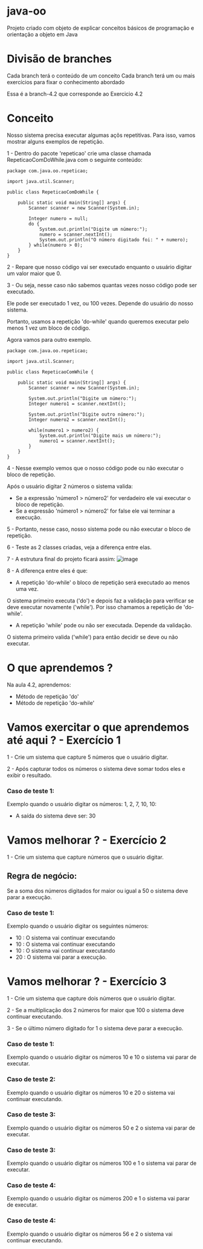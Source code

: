 # java-oo
Projeto criado com objeto de explicar conceitos básicos de programação e orientação a objeto em Java

# Divisão de branches
Cada branch terá o conteúdo de um conceito
Cada branch terá um ou mais exercícios para fixar o conhecimento abordado

Essa é a branch-4.2 que corresponde ao Exercicio 4.2

# Conceito
Nosso sistema precisa executar algumas açõs repetitivas.
Para isso, vamos mostrar alguns exemplos de repetição.

1 - Dentro do pacote 'repeticao' crie uma classe chamada RepeticaoComDoWhile.java com o seguinte conteúdo:

```
package com.java.oo.repeticao;

import java.util.Scanner;

public class RepeticaoComDoWhile {

    public static void main(String[] args) {
        Scanner scanner = new Scanner(System.in);

        Integer numero = null;
        do {
            System.out.println("Digite um número:");
            numero = scanner.nextInt();
            System.out.println("O número digitado foi: " + numero);
        } while(numero > 0);
    }
}
```

2 - Repare que nosso código vai ser executado enquanto o usuário digitar um valor maior que 0.

3 - Ou seja, nesse caso não sabemos quantas vezes nosso código pode ser executado.

Ele pode ser executado 1 vez, ou 100 vezes. Depende do usuário do nosso sistema.

Portanto, usamos a repetição 'do-while' quando queremos executar pelo menos 1 vez um bloco de código.


Agora vamos para outro exemplo.

```
package com.java.oo.repeticao;

import java.util.Scanner;

public class RepeticaoComWhile {

    public static void main(String[] args) {
        Scanner scanner = new Scanner(System.in);

        System.out.println("Digite um número:");
        Integer numero1 = scanner.nextInt();

        System.out.println("Digite outro número:");
        Integer numero2 = scanner.nextInt();
        
        while(numero1 > numero2) {
            System.out.println("Digite mais um número:");
            numero1 = scanner.nextInt();
        }
    }
}
```
 
 4 - Nesse exemplo vemos que o nosso código pode ou não executar o bloco de repetição.
 
 Após o usuário digitar 2 números o sistema valida:
 
 - Se a expressão 'número1 > número2' for verdadeiro ele vai executar o bloco de repetição.
 - Se a expressão 'número1 > número2' for false ele vai terminar a execução.
 
 
 5 - Portanto, nesse caso, nosso sistema pode ou não executar o bloco de repetição.
 
 6 - Teste as 2 classes criadas, veja a diferença entre elas.
 
 7 - A estrutura final do projeto ficará assim:
 ![image](https://user-images.githubusercontent.com/22084402/154383713-a79ad2cc-54ad-4815-a10b-a4d3aab19e55.png)
 
 8 - A diferença entre eles é que:
 - A repetição 'do-while' o bloco de repetição será executado ao menos uma vez.
 
 O sistema primeiro executa ('do') e depois faz a validação para verificar se deve executar novamente ('while').
 Por isso chamamos a repetição de 'do-while'.
 
 
 - A repetição 'while' pode ou não ser executada. Depende da validação.
 
 O sistema primeiro valida ('while') para então decidir se deve ou não executar.
 
 
# O que aprendemos ?

Na aula 4.2, aprendemos:
- Método de repetição 'do'
- Método de repetição 'do-while'

# Vamos exercitar o que aprendemos até aqui ? - Exercício 1

1 - Crie um sistema que capture 5 números que o usuário digitar.

2 - Após capturar todos os números o sistema deve somar todos eles e exibir o resultado.

### Caso de teste 1:
Exemplo quando o usuário digitar os números: 1, 2, 7, 10, 10:

- A saída do sistema deve ser: 30

# Vamos melhorar ? - Exercício 2

1 - Crie um sistema que capture números que o usuário digitar.

## Regra de negócio:
Se a soma dos números digitados for maior ou igual a 50 o sistema deve parar a execução.

 ### Caso de teste 1: 
 
Exemplo quando o usuário digitar os seguintes números: 
- 10  : O sistema vai continuar executando
- 10  : O sistema vai continuar executando
- 10  : O sistema vai continuar executando
- 20  : O sistema vai parar a execução.


# Vamos melhorar ? - Exercício 3
1 - Crie um sistema que capture dois números que o usuário digitar.

2 - Se a multiplicação dos 2 números for maior que 100 o sistema deve continuar executando.

3 - Se o último número digitado for 1 o sistema deve parar a execução.

### Caso de teste 1: 
 Exemplo quando o usuário digitar os números 10 e 10 o sistema vai parar de executar.
 
### Caso de teste 2: 
  Exemplo quando o usuário digitar os números 10 e 20 o sistema vai continuar executando.
  
### Caso de teste 3: 
  Exemplo quando o usuário digitar os números 50 e 2 o sistema vai parar de executar.
  
### Caso de teste 3: 
  Exemplo quando o usuário digitar os números 100 e 1 o sistema vai parar de executar.
  
### Caso de teste 4: 
  Exemplo quando o usuário digitar os números 200 e 1 o sistema vai parar de executar.
  
### Caso de teste 4: 
  Exemplo quando o usuário digitar os números 56 e 2 o sistema vai continuar executando.
